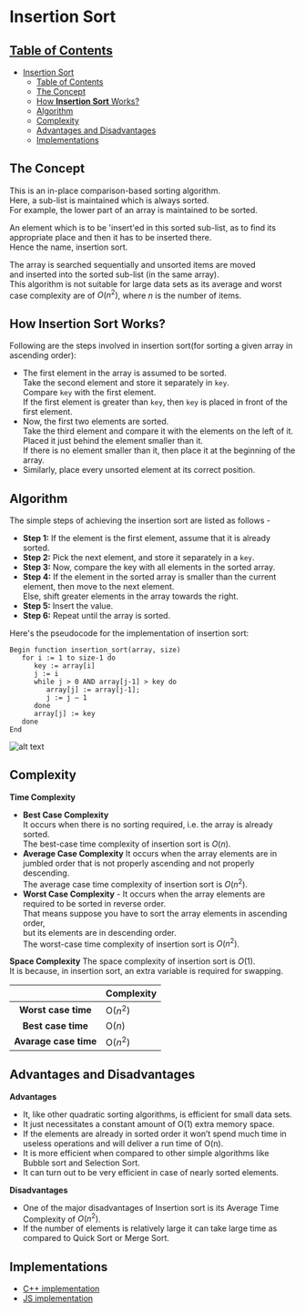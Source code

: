 # Insertion Sort

## [Table of Contents](#table-of-contents)

- [Insertion Sort](#insertion-sort)
  - [Table of Contents](#table-of-contents)
  - [The Concept](#the-concept)
  - [How **Insertion Sort** Works?](#how-insertion-sort-works)
  - [Algorithm](#algorithm)
  - [Complexity](#complexity)
  - [Advantages and Disadvantages](#advantages-and-disadvantages)
  - [Implementations](#implementations)

## The Concept

This is an in-place comparison-based sorting algorithm.  
Here, a sub-list is maintained which is always sorted.  
For example, the lower part of an array is maintained to be sorted.

An element which is to be 'insert'ed in this sorted sub-list, as to find its appropriate place and then it has to be inserted there.  
Hence the name, insertion sort.

The array is searched sequentially and unsorted items are moved  
and inserted into the sorted sub-list (in the same array).  
This algorithm is not suitable for large data sets as its average and worst case complexity are of $Ο(n^2)$,
where $n$ is the number of items.

## How **Insertion Sort** Works?

Following are the steps involved in insertion sort(for sorting a given array in ascending order):

- The first element in the array is assumed to be sorted.  
  Take the second element and store it separately in `key`.  
  Compare `key` with the first element.  
  If the first element is greater than `key`, then `key` is placed in front of the first element.
- Now, the first two elements are sorted.  
  Take the third element and compare it with the elements on the left of it.  
  Placed it just behind the element smaller than it.  
  If there is no element smaller than it, then place it at the beginning of the array.
- Similarly, place every unsorted element at its correct position.

## Algorithm

The simple steps of achieving the insertion sort are listed as follows -

- **Step 1:** If the element is the first element, assume that it is already sorted.
- **Step 2:** Pick the next element, and store it separately in a `key`.
- **Step 3:** Now, compare the key with all elements in the sorted array.
- **Step 4:** If the element in the sorted array is smaller than the current element, then move to the next element.  
  Else, shift greater elements in the array towards the right.
- **Step 5:** Insert the value.
- **Step 6:** Repeat until the array is sorted.

Here's the pseudocode for the implementation of insertion sort:

```
Begin function insertion_sort(array, size)
   for i := 1 to size-1 do
      key := array[i]
      j := i
      while j > 0 AND array[j-1] > key do
         array[j] := array[j-1];
         j := j – 1
      done
      array[j] := key
   done
End
```

![alt text](https://he-s3.s3.amazonaws.com/media/uploads/46bfac9.png)

## Complexity

**Time Complexity**

- **Best Case Complexity**  
  It occurs when there is no sorting required, i.e. the array is already sorted.  
  The best-case time complexity of insertion sort is $O(n)$.
- **Average Case Complexity** It occurs when the array elements are in jumbled order that is not properly ascending and not properly descending.  
  The average case time complexity of insertion sort is $O(n^2)$.
- **Worst Case Complexity** - It occurs when the array elements are required to be sorted in reverse order.  
  That means suppose you have to sort the array elements in ascending order,  
  but its elements are in descending order.  
  The worst-case time complexity of insertion sort is $O(n^2)$.

**Space Complexity**
The space complexity of insertion sort is $O(1)$.  
It is because, in insertion sort, an extra variable is required for swapping.

|                       | **Complexity** |
| :-------------------: | -------------- |
|  **Worst case time**  | O($n^2$)       |
|  **Best case time**   | O($n$)         |
| **Avarage case time** | O($n^2$)       |

## Advantages and Disadvantages

**Advantages**

- It, like other quadratic sorting algorithms, is efficient for small data sets.
- It just necessitates a constant amount of O(1) extra memory space.
- If the elements are already in sorted order it won’t spend much time in useless operations and will deliver a run time of O(n).
- It is more efficient when compared to other simple algorithms like Bubble sort and Selection Sort.
- It can turn out to be very efficient in case of nearly sorted elements.

**Disadvantages**

- One of the major disadvantages of Insertion sort is its Average Time Complexity of $O(n^2)$.
- If the number of elements is relatively large it can take large time as compared to Quick Sort or Merge Sort.

## Implementations

- [C++ implementation](implementation/insertion_sort.cpp)
- [JS implementation](implementation/insertion_sort.js)

